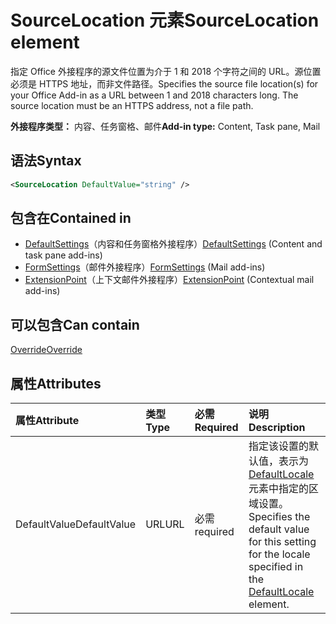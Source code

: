 # <a name="sourcelocation-element"></a><span data-ttu-id="312ee-101">SourceLocation 元素</span><span class="sxs-lookup"><span data-stu-id="312ee-101">SourceLocation element</span></span>

<span data-ttu-id="312ee-p101">指定 Office 外接程序的源文件位置为介于 1 和 2018 个字符之间的 URL。源位置必须是 HTTPS 地址，而非文件路径。</span><span class="sxs-lookup"><span data-stu-id="312ee-p101">Specifies the source file location(s) for your Office Add-in as a URL between 1 and 2018 characters long. The source location must be an HTTPS address, not a file path.</span></span>

<span data-ttu-id="312ee-104">**外接程序类型：** 内容、任务窗格、邮件</span><span class="sxs-lookup"><span data-stu-id="312ee-104">**Add-in type:** Content, Task pane, Mail</span></span>

## <a name="syntax"></a><span data-ttu-id="312ee-105">语法</span><span class="sxs-lookup"><span data-stu-id="312ee-105">Syntax</span></span>

```XML
<SourceLocation DefaultValue="string" />
```

## <a name="contained-in"></a><span data-ttu-id="312ee-106">包含在</span><span class="sxs-lookup"><span data-stu-id="312ee-106">Contained in</span></span>

- <span data-ttu-id="312ee-107">[DefaultSettings](defaultsettings.md)（内容和任务窗格外接程序）</span><span class="sxs-lookup"><span data-stu-id="312ee-107">[DefaultSettings](defaultsettings.md) (Content and task pane add-ins)</span></span>
- <span data-ttu-id="312ee-108">[FormSettings](formsettings.md)（邮件外接程序）</span><span class="sxs-lookup"><span data-stu-id="312ee-108">[FormSettings](formsettings.md) (Mail add-ins)</span></span>
- <span data-ttu-id="312ee-109">[ExtensionPoint](extensionpoint.md)（上下文邮件外接程序）</span><span class="sxs-lookup"><span data-stu-id="312ee-109">[ExtensionPoint](extensionpoint.md) (Contextual mail add-ins)</span></span>

## <a name="can-contain"></a><span data-ttu-id="312ee-110">可以包含</span><span class="sxs-lookup"><span data-stu-id="312ee-110">Can contain</span></span>

[<span data-ttu-id="312ee-111">Override</span><span class="sxs-lookup"><span data-stu-id="312ee-111">Override</span></span>](override.md)

## <a name="attributes"></a><span data-ttu-id="312ee-112">属性</span><span class="sxs-lookup"><span data-stu-id="312ee-112">Attributes</span></span>

|<span data-ttu-id="312ee-113">**属性**</span><span class="sxs-lookup"><span data-stu-id="312ee-113">**Attribute**</span></span>|<span data-ttu-id="312ee-114">**类型**</span><span class="sxs-lookup"><span data-stu-id="312ee-114">**Type**</span></span>|<span data-ttu-id="312ee-115">**必需**</span><span class="sxs-lookup"><span data-stu-id="312ee-115">**Required**</span></span>|<span data-ttu-id="312ee-116">**说明**</span><span class="sxs-lookup"><span data-stu-id="312ee-116">**Description**</span></span>|
|:-----|:-----|:-----|:-----|
|<span data-ttu-id="312ee-117">DefaultValue</span><span class="sxs-lookup"><span data-stu-id="312ee-117">DefaultValue</span></span>|<span data-ttu-id="312ee-118">URL</span><span class="sxs-lookup"><span data-stu-id="312ee-118">URL</span></span>|<span data-ttu-id="312ee-119">必需</span><span class="sxs-lookup"><span data-stu-id="312ee-119">required</span></span>|<span data-ttu-id="312ee-120">指定该设置的默认值，表示为 [DefaultLocale](defaultlocale.md) 元素中指定的区域设置。</span><span class="sxs-lookup"><span data-stu-id="312ee-120">Specifies the default value for this setting for the locale specified in the [DefaultLocale](defaultlocale.md) element.</span></span>|
